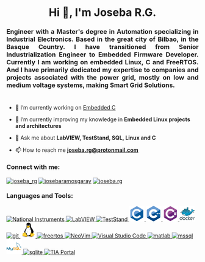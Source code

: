 <h1 align="center">Hi 👋, I'm Joseba R.G.</h1>

<h3 align="justify">
Engineer with a Master's degree in Automation specializing in Industrial Electronics. Based in the great city of Bilbao, in the Basque Country. I have transitioned from Senior Industrialization Engineer to Embedded Firmware Developer. Currently I am working on embedded Linux, C and FreeRTOS. And I have primarily dedicated my expertise to companies and projects associated with the power grid, mostly on low and medium voltage systems, making Smart Grid Solutions.
</h3>

<div style="margin-top:40px;"></div>

- 🔭 I’m currently working on [Embedded C](https://github.com/JosebaRG/toolbox)

- 🌱 I’m currently improving my knowledge in **Embedded Linux projects and architectures**

- 💬 Ask me about **LabVIEW, TestStand, SQL, Linux and C**

- 📫 How to reach me **joseba.rg@protonmail.com**


<h3 align="left" style="margin-top:20px;">Connect with me:</h3>
<p align="left">
<a href="https://twitter.com/joseba_rg" target="blank"><img align="center" src="https://raw.githubusercontent.com/rahuldkjain/github-profile-readme-generator/master/src/images/icons/Social/twitter.svg" alt="joseba_rg" height="30" width="40" /></a>
<a href="https://linkedin.com/in/josebaramosgaray" target="blank"><img align="center" src="https://raw.githubusercontent.com/rahuldkjain/github-profile-readme-generator/master/src/images/icons/Social/linked-in-alt.svg" alt="josebaramosgaray" height="30" width="40" /></a>
<a href="https://instagram.com/joseba.rg" target="blank"><img align="center" src="https://raw.githubusercontent.com/rahuldkjain/github-profile-readme-generator/master/src/images/icons/Social/instagram.svg" alt="joseba.rg" height="30" width="40" /></a>
</p>


<h3 align="left" style="margin-top:20px;">Languages and Tools:</h3>
<p align="left">
    <a href="https://www.ni.com" target="_blank" rel="noreferrer"> 
        <img src="https://upload.wikimedia.org/wikipedia/commons/4/43/National_Instruments_logo_2020.svg" alt="National Instruments" width="60" height="40"/>
    </a> 
    <a href="https://www.ni.com/es-es/shop/labview.html" target="_blank" rel="noreferrer"> 
        <img src="https://ni.scene7.com/is/image/ni/LabVIEW?$ni-icon-pm$" alt="LabVIEW" width="40" height="40"/>
    </a>
    <a href="https://www.ni.com/es-es/shop/electronic-test-instrumentation/application-software-for-electronic-test-and-instrumentation-category/what-is-teststand.html" target="_blank" rel="noreferrer"> 
        <img src="https://ni.scene7.com/is/image/ni/TestStand_BG?$ni-icon-pm$" alt="TestStand" width="40" height="40"/>
    </a>
    <a href="https://www.cprogramming.com/" target="_blank" rel="noreferrer"> 
        <img src="https://raw.githubusercontent.com/devicons/devicon/master/icons/c/c-original.svg" alt="c" width="40" height="40"/>
    </a> 
    <a href="https://www.w3schools.com/cpp/" target="_blank" rel="noreferrer"> 
        <img src="https://raw.githubusercontent.com/devicons/devicon/master/icons/cplusplus/cplusplus-original.svg" alt="cplusplus" width="40" height="40"/>
    </a> 
    <a href="https://www.w3schools.com/cs/" target="_blank" rel="noreferrer"> 
        <img src="https://raw.githubusercontent.com/devicons/devicon/master/icons/csharp/csharp-original.svg" alt="csharp" width="40" height="40"/>
    </a>
    <a href="https://www.docker.com/" target="_blank" rel="noreferrer"> 
        <img src="https://raw.githubusercontent.com/devicons/devicon/master/icons/docker/docker-original-wordmark.svg" alt="docker" width="40" height="40"/>
    </a>
    <a href="https://git-scm.com/" target="_blank" rel="noreferrer"> 
        <img src="https://www.vectorlogo.zone/logos/git-scm/git-scm-icon.svg" alt="git" width="40" height="40"/>
    </a>
    <a href="https://www.linux.org/" target="_blank" rel="noreferrer">
        <img src="https://raw.githubusercontent.com/devicons/devicon/master/icons/linux/linux-original.svg" alt="linux" width="40" height="40"/>
    </a>
    <a href="https://www.freertos.org/" target="_blank" rel="noreferrer">
        <img src="https://upload.wikimedia.org/wikipedia/commons/3/3e/FreeRTOS_logo_2005.svg" alt="freertos" width="100" height="40"/>
    </a>
    <a href="https://neovim.io/" target="_blank" rel="noreferrer">
        <img src="https://upload.wikimedia.org/wikipedia/commons/9/9f/Vimlogo.svg" alt="NeoVim" width="40" height="40"/>
    </a>
    <a href="https://code.visualstudio.com/" target="_blank" rel="noreferrer">
        <img src="https://code.visualstudio.com/favicon.ico" alt="Visual Studio Code" width="40" height="40"/>
    </a>
    <a href="https://www.mathworks.com/" target="_blank" rel="noreferrer"> 
        <img src="https://upload.wikimedia.org/wikipedia/commons/2/21/Matlab_Logo.png" alt="matlab" width="40" height="40"/>
    </a>
        <a href="https://www.microsoft.com/en-us/sql-server" target="_blank" rel="noreferrer">
        <img src="https://www.svgrepo.com/show/303229/microsoft-sql-server-logo.svg" alt="mssql" width="40" height="40"/>
    </a>
    <a href="https://www.mysql.com/" target="_blank" rel="noreferrer">
        <img src="https://raw.githubusercontent.com/devicons/devicon/master/icons/mysql/mysql-original-wordmark.svg" alt="mysql" width="40" height="40"/>
    </a>
        <a href="https://www.sqlite.org/" target="_blank" rel="noreferrer">
        <img src="https://www.vectorlogo.zone/logos/sqlite/sqlite-icon.svg" alt="sqlite" width="40" height="40"/>
    </a>
    </a>
        <a href="https://new.siemens.com/mx/es/productos/automatizacion/industry-software/automation-software/tia-portal/software.html" target="_blank" rel="noreferrer">
        <img src="https://i0.wp.com/theautomationblog.com/wp-content/uploads/2021/02/TIA-Portal-Logo.jpg?ssl=1" alt="TIA Portal" width="40" height="40"/>
    </a>
    
</p>

